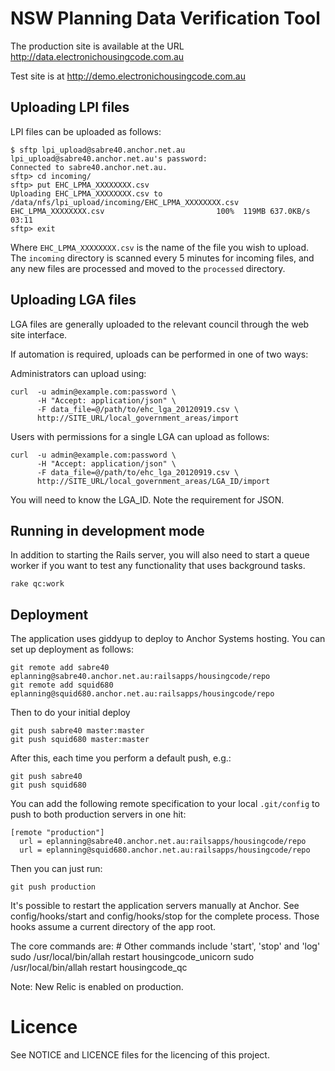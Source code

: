 NSW Planning Data Verification Tool
===================================
  
The production site is available at the URL
http://data.electronichousingcode.com.au

Test site is at 
http://demo.electronichousingcode.com.au

Uploading LPI files
-------------------

LPI files can be uploaded as follows:

    $ sftp lpi_upload@sabre40.anchor.net.au
    lpi_upload@sabre40.anchor.net.au's password: 
    Connected to sabre40.anchor.net.au.
    sftp> cd incoming/
    sftp> put EHC_LPMA_XXXXXXXX.csv
    Uploading EHC_LPMA_XXXXXXXX.csv to /data/nfs/lpi_upload/incoming/EHC_LPMA_XXXXXXXX.csv
    EHC_LPMA_XXXXXXXX.csv                         100%  119MB 637.0KB/s   03:11    
    sftp> exit

Where `EHC_LPMA_XXXXXXXX.csv` is the name of the file you wish to upload.  The
`incoming` directory is scanned every 5 minutes for incoming files, and any new
files are processed and moved to the `processed` directory.

Uploading LGA files
-------------------

LGA files are generally uploaded to the relevant council through the web site
interface.

If automation is required, uploads can be performed in one of two ways:

Administrators can upload using: 

    curl  -u admin@example.com:password \
          -H "Accept: application/json" \
          -F data_file=@/path/to/ehc_lga_20120919.csv \
          http://SITE_URL/local_government_areas/import

Users with permissions for a single LGA can upload as follows:

    curl  -u admin@example.com:password \
          -H "Accept: application/json" \
          -F data_file=@/path/to/ehc_lga_20120919.csv \
          http://SITE_URL/local_government_areas/LGA_ID/import

You will need to know the LGA_ID. Note the requirement for JSON.


Running in development mode
---------------------------

In addition to starting the Rails server, you will also need to start a queue
worker if you want to test any functionality that uses background tasks.

    rake qc:work

Deployment
----------

The application uses giddyup to deploy to Anchor Systems hosting.
You can set up deployment as follows:

    git remote add sabre40 eplanning@sabre40.anchor.net.au:railsapps/housingcode/repo
    git remote add squid680 eplanning@squid680.anchor.net.au:railsapps/housingcode/repo

Then to do your initial deploy

    git push sabre40 master:master
    git push squid680 master:master

After this, each time you perform a default push, e.g.:

    git push sabre40
    git push squid680

You can add the following remote specification to your local `.git/config` to
push to both production servers in one hit:

    [remote "production"]
      url = eplanning@sabre40.anchor.net.au:railsapps/housingcode/repo
      url = eplanning@squid680.anchor.net.au:railsapps/housingcode/repo

Then you can just run:

    git push production

It's possible to restart the application servers manually at Anchor. See config/hooks/start and config/hooks/stop for the complete process. Those hooks assume a current directory of the app root.

The core commands are:
    # Other commands include 'start', 'stop' and 'log'
    sudo /usr/local/bin/allah restart housingcode_unicorn
    sudo /usr/local/bin/allah restart housingcode_qc

Note: New Relic is enabled on production.


Licence
=======
See NOTICE and LICENCE files for the licencing of this project.

